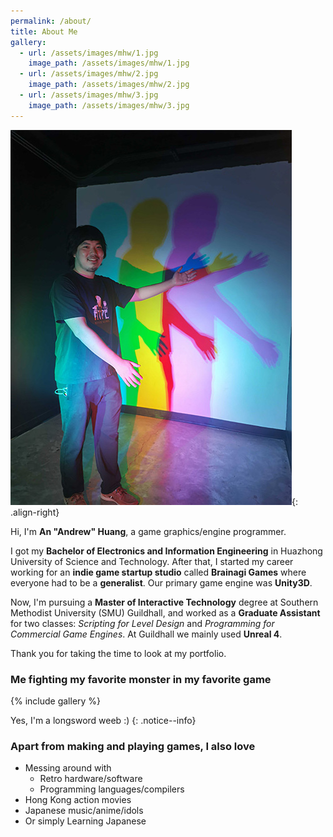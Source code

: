 ```yaml
---
permalink: /about/
title: About Me
gallery:
  - url: /assets/images/mhw/1.jpg
    image_path: /assets/images/mhw/1.jpg
  - url: /assets/images/mhw/2.jpg
    image_path: /assets/images/mhw/2.jpg
  - url: /assets/images/mhw/3.jpg
    image_path: /assets/images/mhw/3.jpg
---
```


![My photo](/assets/images/prism-photo.jpg){: .align-right}

Hi, I'm **An "Andrew" Huang**, a game graphics/engine programmer.

I got my **Bachelor of Electronics and Information Engineering** in Huazhong University of Science and Technology. After that, I started my career working for an **indie game startup studio** called **Brainagi Games** where everyone had to be a **generalist**. Our primary game engine was **Unity3D**.

Now, I'm pursuing a **Master of Interactive Technology** degree at Southern Methodist University (SMU) Guildhall, and worked as a **Graduate Assistant** for two classes: *Scripting for Level Design* and *Programming for Commercial Game Engines*. At Guildhall we mainly used **Unreal 4**.

Thank you for taking the time to look at my portfolio.

### Me fighting my favorite monster in my favorite game

{% include gallery %}

Yes, I'm a longsword weeb :)
{: .notice--info}

### Apart from making and playing games, I also love

- Messing around with
    - Retro hardware/software
    - Programming languages/compilers
- Hong Kong action movies
- Japanese music/anime/idols
- Or simply Learning Japanese
